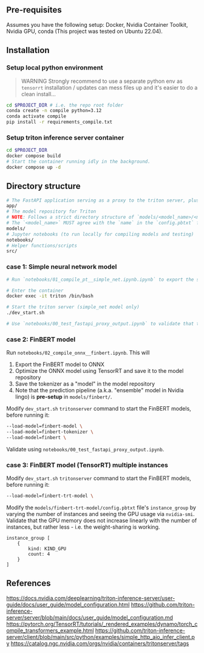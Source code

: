 ## Pre-requisites

Assumes you have the following setup: Docker, Nvidia Container Toolkit, Nvidia GPU, conda (This project was tested on Ubuntu 22.04).


## Installation

### Setup local python environment

> WARNING Strongly recommend to use a separate python env as `tensorrt` installation / updates can mess files up and it's easier to do a clean install...

```bash
cd $PROJECT_DIR # i.e. the repo root folder
conda create -n compile python=3.12
conda activate compile
pip install -r requirements_compile.txt
```

### Setup triton inference server container

```bash
cd $PROJECT_DIR
docker compose build
# Start the container running idly in the background.
docker compose up -d
```

## Directory structure

```bash
# The FastAPI application serving as a proxy to the triton server, plus some start scripts
app/
# The model repository for Triton
# NOTE: Follows a strict directory structure of `models/<model_name>/<model_version>/`.
# The `<model_name>` MUST agree with the `name` in the `config.pbtxt` file.
models/
# Jupyter notebooks (to run locally for compiling models and testing)
notebooks/
# Helper functions/scripts
src/

```

### case 1: Simple neural network model

```bash
# Run `notebooks/01_compile_pt__simple_net.ipynb.ipynb` to export the simple neural network model and output a TorchScript `model.pt` file under `models/simple_net/1/`.

# Enter the container
docker exec -it triton /bin/bash

# Start the triton server (simple_net model only)
./dev_start.sh

# Use `notebooks/00_test_fastapi_proxy_output.ipynb` to validate that the Triton outputs are as expected.
```

### case 2: FinBERT model

Run `notebooks/02_compile_onnx__finbert.ipynb`. This will
1. Export the FinBERT model to ONNX
1. Optimize the ONNX model using TensorRT and save it to the model repository
1. Save the tokenizer as a "model" in the model repository
1. Note that the prediction pipeline (a.k.a. "ensemble" model in Nvidia lingo) is **pre-setup** in `models/finbert/`.

Modify `dev_start.sh` `tritonserver` command to start the FinBERT models, before running it:
```bash
--load-model=finbert-model \
--load-model=finbert-tokenizer \
--load-model=finbert \
```

Validate using `notebooks/00_test_fastapi_proxy_output.ipynb`.


### case 3: FinBERT model (TensorRT) multiple instances

Modify `dev_start.sh` `tritonserver` command to start the FinBERT models, before running it:
```bash
--load-model=finbert-trt-model \
```

Modify the `models/finbert-trt-model/config.pbtxt` file's `instance_group` by varying the number of instances and seeing the GPU usage via `nvidia-smi`. Validate that the GPU memory does not increase linearly with the number of instances, but rather less - i.e. the weight-sharing is working.
```pbtxt
instance_group [
    {
        kind: KIND_GPU
        count: 4
    }
]
```

## References

https://docs.nvidia.com/deeplearning/triton-inference-server/user-guide/docs/user_guide/model_configuration.html
https://github.com/triton-inference-server/server/blob/main/docs/user_guide/model_configuration.md
https://pytorch.org/TensorRT/tutorials/_rendered_examples/dynamo/torch_compile_transformers_example.html
https://github.com/triton-inference-server/client/blob/main/src/python/examples/simple_http_aio_infer_client.py
https://catalog.ngc.nvidia.com/orgs/nvidia/containers/tritonserver/tags